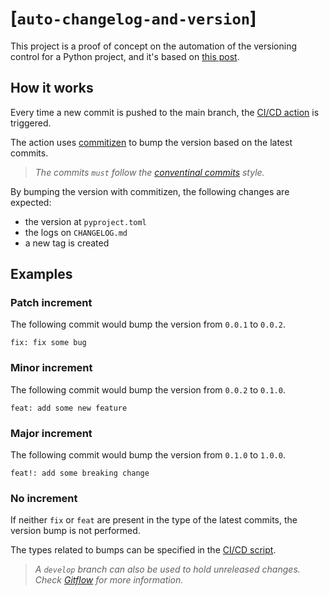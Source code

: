 # [`auto-changelog-and-version`]

This project is a proof of concept on the automation of the versioning control for a Python project, and it's based on [this post](https://levelup.gitconnected.com/version-control-and-automatic-changelog-python-4d193ec90427).

## How it works

Every time a new commit is pushed to the main branch, the [CI/CD action](./.github/workflows/bump.yml) is triggered.

The action uses [commitizen](https://github.com/commitizen-tools/commitizen) to bump the version based on the latest commits.

> *The commits `must` follow the [conventinal commits](https://www.conventionalcommits.org/en/v1.0.0/) style.*

By bumping the version with commitizen, the following changes are expected:

- the version at `pyproject.toml`
- the logs on `CHANGELOG.md`
- a new tag is created

## Examples

### Patch increment

The following commit would bump the version from `0.0.1` to `0.0.2`.

```
fix: fix some bug
```

### Minor increment

The following commit would bump the version from `0.0.2` to `0.1.0`.

```
feat: add some new feature
```

### Major increment

The following commit would bump the version from `0.1.0` to `1.0.0`.

```
feat!: add some breaking change
```

### No increment

If neither `fix` or `feat` are present in the type of the latest commits, the version bump is not performed.

The types related to bumps can be specified in the [CI/CD script](./scripts/count_increment_logs.sh).

> *A `develop` branch can also be used to hold unreleased changes. Check [Gitflow](https://www.atlassian.com/git/tutorials/comparing-workflows/gitflow-workflow) for more information.*
